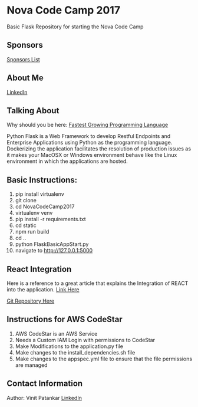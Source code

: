 # Nova Code Camp 2017
Basic Flask Repository for starting the Nova Code Camp

## Sponsors 
[Sponsors List](https://drive.google.com/file/d/0B-4OXcyEUdEIeW9nX0Q5WTFJbXFDQUN3Ul8zWDIxWnJFQkg4/view?usp=sharing)

## About Me
[LinkedIn](http://www.linkedin.com/in/pvinit)

## Talking About
Why should you be here: [Fastest Growing Programming Language](http://www.techrepublic.com/article/which-is-the-fastest-growing-programming-language-hint-its-not-javascript/)

Python Flask is a Web Framework to develop Restful Endpoints and Enterprise Applications using Python as the programming language. Dockerizing the application facilitates the resolution of production issues as it makes your MacOSX or Windows environment behave like the Linux environment in which the applications are hosted.

## Basic Instructions:

1. pip install virtualenv
2. git clone 
3. cd NovaCodeCamp2017
4. virtualenv venv
5. pip install -r requirements.txt
6. cd static
7. npm run build
8. cd ..
9. python FlaskBasicAppStart.py 
10. navigate to http://127.0.0.1:5000

## React Integration
Here is a reference to a great article that explains the Integration of REACT into the application.
[Link Here](https://codeburst.io/creating-a-full-stack-web-application-with-python-npm-webpack-and-react-8925800503d9)

[Git Repository Here](https://github.com/angineering/FullStackTemplate)

## Instructions for AWS CodeStar

1. AWS CodeStar is an AWS Service
2. Needs a Custom IAM Login with permissions to CodeStar
3. Make Modifications to the application.py file
4. Make changes to the install_dependencies.sh file
5. Make changes to the appspec.yml file to ensure that the file permissions are managed

## Contact Information
  Author: Vinit Patankar [LinkedIn](http://www.linkedin.com/in/pvinit)
